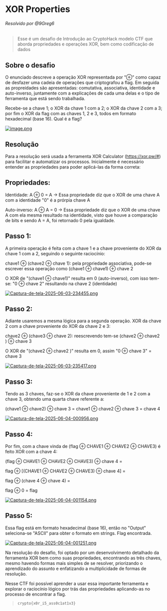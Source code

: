 # XOR Properties
###### Resolvido por @9Greg6
> Esse é um desafio de Introdução ao CryptoHack modelo CTF que aborda propriedades e operações XOR, bem como codificação de dados
## Sobre o desafio
O enunciado descreve a operação XOR representada por "⊕" como capaz de desfazer uma cadeia de operações que criptografou a flag. Em seguida as propreidades são apresentadas: comutativa, associativa, identidade e auto-inverso, juntamente com a explicações de cada uma delas e o tipo de ferramenta que está sendo trabalhada.

Recebe-se a chave 1; o XOR da chave 1 com a 2; o XOR da chave 2 com a 3; por fim o XOR da flag com as chaves 1, 2 e 3, todos em formato hexadecimal (base 16). Qual é a flag?

[![image.png](https://i.postimg.cc/PJTGDgnm/image.png)](https://postimg.cc/WFWfLf33)


## Resolução
Para a resolução será usada a ferramenta XOR Calculator (https://xor.pw/#) para facilitar e automatizar os processos.
Inicialmente é necessário entender as propriedades para poder aplicá-las da forma correta:

## Propriedades:
Identidade: A ⊕ 0 = A -> Essa propriedade diz que o XOR de uma chave A com a identidade "0" é a prórpia chave A

Auto-inverso: A ⊕ A = 0 -> Essa propriedade diz que o XOR de uma chave A com ela mesma resultado na identidade, visto que houve a comparação de bits e sendo A = A, foi retornado 0 pela igualdade.

## Passo 1:
A primeira operação é feita com a chave 1 e a chave proveniente do XOR da chave 1 com a 2, seguindo o seguinte raciocínio:


chave1 ⊕ (chave2 ⊕ chave 1): pela propriedade associativa, pode-se escrever essa operação como (chave1 ⊕ chave1) ⊕ chave 2


O XOR de "(chave1 ⊕ chave1)" resulta em 0 (auto-inverso), com isso tem-se: "0 ⊕ chave 2" resultando na chave 2 (identidade)

[![Captura-de-tela-2025-06-03-234455.png](https://i.postimg.cc/x8BntQX7/Captura-de-tela-2025-06-03-234455.png)](https://postimg.cc/1V0k3Lcc)


## Passo 2:
Adiante usaremos a mesma lógica para a segunda operação. XOR da chave 2 com a chave proveniente do XOR da chave 2 e 3:

chave2 ⊕ (chave3 ⊕ chave 2): reescrevendo tem-se (chave2 ⊕ chave2 ) ⊕ chave 3

O XOR de "(chave2 ⊕ chave2 )" resulta em 0, assim "0 ⊕ chave 3"  =   chave 3

[![Captura-de-tela-2025-06-03-235417.png](https://i.postimg.cc/2SkrG0yC/Captura-de-tela-2025-06-03-235417.png)](https://postimg.cc/fJrGTjYP)

## Passo 3:

Tendo as 3 chaves, faz-se o XOR da chave proveniente de 1 e 2 com a chave 3, obtendo uma quarta chave referente a:

(chave1 ⊕ chave2) ⊕ chave 3 = chave1 ⊕ chave2 ⊕ chave 3 = chave 4

[![Captura-de-tela-2025-06-04-000956.png](https://i.postimg.cc/q7gtbJqB/Captura-de-tela-2025-06-04-000956.png)](https://postimg.cc/GBwh91v6)

## Passo 4:

Por fim, com a chave vinda de (flag ⊕ CHAVE1 ⊕ CHAVE2 ⊕ CHAVE3) é feito XOR com a chave 4:

(flag ⊕ CHAVE1 ⊕ CHAVE2 ⊕ CHAVE3) ⊕ chave 4 = 

flag ⊕ [(CHAVE1 ⊕ CHAVE2 ⊕ CHAVE3) ⊕ chave 4] =

flag ⊕ (chave 4 ⊕ chave 4) =

flag ⊕ 0 = flag

[![Captura-de-tela-2025-06-04-001154.png](https://i.postimg.cc/sDVgHj0F/Captura-de-tela-2025-06-04-001154.png)](https://postimg.cc/F1Bv744G)

## Passo 5:

Essa flag está em formato hexadecimal (base 16), então no "Output" seleciona-se "ASCII" para obter o formato em strings. Flag encontrada.

[![Captura-de-tela-2025-06-04-001251.png](https://i.postimg.cc/WbWT9Mkr/Captura-de-tela-2025-06-04-001251.png)](https://postimg.cc/SJMBRYVN)


Na resolução do desafio, foi optado por um desenvolvimento detalhado da ferramenta XOR bem como suas propriedades, encontrando as três chaves, mesmo havendo formas mais simples de se resolver, priorizando o aprendizado do assunto e enfatizando a multiplicidade de formas de resolução.

Nesse CTF foi possível aprender a usar essa importante ferramenta e explorar o raciocínio lógico por trás das propriedades aplicando-as no processo de encontrar a flag.

>`crypto{x0r_i5_ass0c1at1v3}`
 
